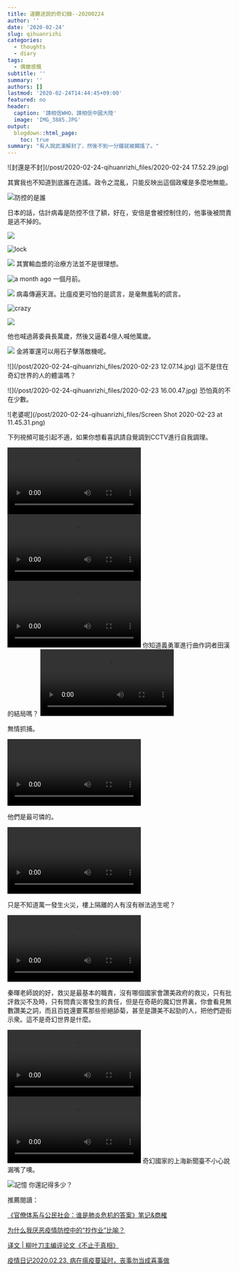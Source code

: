 ```yaml
---
title: 道聽途說的奇幻錄--20200224
author: ''
date: '2020-02-24'
slug: qihuanrizhi
categories:
  - thoughts
  - diary
tags:
  - 偶爾感慨
subtitle: ''
summary: ''
authors: []
lastmod: '2020-02-24T14:44:45+09:00'
featured: no
header:
  caption: '請相信WHO，請相信中國大陸'
  image: 'IMG_3885.JPG'
output:
  blogdown::html_page:
    toc: true
summary: "有人說武漢解封了，然後不到一分鐘就被闢謠了。"
---
```



![封還是不封](/post/2020-02-24-qihuanrizhi_files/2020-02-24 17.52.29.jpg)

其實我也不知道到底誰在造謠。政令之混亂，只能反映出這個政權是多麼地無能。

![防控的是誰](/post/2020-02-24-qihuanrizhi_files/IMG_3871.JPG)

日本的話，估計病毒是防控不住了額，好在，安倍是會被控制住的，他事後被問責是逃不掉的。

![](/post/2020-02-24-qihuanrizhi_files/IMG_3870.JPG)

![lock](/post/2020-02-24-qihuanrizhi_files/IMG_3875.JPG)

![](/post/2020-02-24-qihuanrizhi_files/IMG_3881.JPG)
其實輸血漿的治療方法並不是很理想。

![a month ago](/post/2020-02-24-qihuanrizhi_files/IMG_3882.JPG)
一個月前。

![](/post/2020-02-24-qihuanrizhi_files/IMG_3884.JPG)
病毒傳遍天涯。比瘟疫更可怕的是謊言，是毫無羞恥的謊言。


![crazy](/post/2020-02-24-qihuanrizhi_files/IMG_3886.JPG)

![](/post/2020-02-24-qihuanrizhi_files/IMG_3887.JPG)

他也喊過蔣委員長萬歲，然後又逼着4億人喊他萬歲。


![](/post/2020-02-24-qihuanrizhi_files/IMG_3888.JPG)
金將軍還可以用石子擊落敵機呢。

![](/post/2020-02-24-qihuanrizhi_files/2020-02-23 12.07.14.jpg)
這不是住在奇幻世界的人的體溫嗎？

![](/post/2020-02-24-qihuanrizhi_files/2020-02-23 16.00.47.jpg)
恐怕真的不在少數。

![老婆呢](/post/2020-02-24-qihuanrizhi_files/Screen Shot 2020-02-23 at 11.45.31.png)


下列視頻可能引起不適，如果你想看喜訊請自覺調到CCTV進行自我調理。

<video width=auto height=auto controls allowfullscreen>
  <source src="/post/2020-02-24-qihuanrizhi_files/777.mp4" type="video/mp4">
  <source src="movie.ogg" type="video/ogg">
  Your browser does not support the video tag.
</video>

<video width=auto height=auto controls allowfullscreen>
  <source src="/post/2020-02-24-qihuanrizhi_files/-2698338603071563778.mp4" type="video/mp4">
  <source src="movie.ogg" type="video/ogg">
  Your browser does not support the video tag.
</video>

<video width=auto height=auto controls allowfullscreen>
  <source src="/post/2020-02-24-qihuanrizhi_files/2020-02-23 12.06.10.mp4" type="video/mp4">
  <source src="movie.ogg" type="video/ogg">
  Your browser does not support the video tag.
</video>
你知道義勇軍進行曲作詞者田漢的結局嗎？

<video width=auto height=auto controls allowfullscreen>
  <source src="/post/2020-02-24-qihuanrizhi_files/720196056538939545.mp4" type="video/mp4">
  <source src="movie.ogg" type="video/ogg">
  Your browser does not support the video tag.
</video>

無情抓捕。


<video width=auto height=auto controls allowfullscreen>
  <source src="/post/2020-02-24-qihuanrizhi_files/2065834013232270464.mp4" type="video/mp4">
  <source src="movie.ogg" type="video/ogg">
  Your browser does not support the video tag.
</video>

他們是最可憐的。


<video width=auto height=auto controls allowfullscreen>
  <source src="/post/2020-02-24-qihuanrizhi_files/3507855649767611636.mp4" type="video/mp4">
  <source src="movie.ogg" type="video/ogg">
  Your browser does not support the video tag.
</video>

只是不知道萬一發生火災，樓上隔離的人有沒有辦法逃生呢？

<video width=auto height=auto controls allowfullscreen>
  <source src="/post/2020-02-24-qihuanrizhi_files/4932064517566115921.mp4" type="video/mp4">
  <source src="movie.ogg" type="video/ogg">
  Your browser does not support the video tag.
</video>

秦暉老師說的好，救災是最基本的職責，沒有哪個國家會讚美政府的救災，只有批評救災不及時，只有問責災害發生的責任，但是在奇葩的魔幻世界裏，你會看見無數讚美之詞，而且百姓還要罵那些拒絕舔菊，甚至是讚美不起勁的人，把他們遊街示衆。這不是奇幻世界是什麼。


<video width=auto height=auto controls allowfullscreen>
  <source src="/post/2020-02-24-qihuanrizhi_files/7497766664303638386.mp4" type="video/mp4">
  <source src="movie.ogg" type="video/ogg">
  Your browser does not support the video tag.
</video>

<video width=auto height=auto controls allowfullscreen>
  <source src="/post/2020-02-24-qihuanrizhi_files/8934909441527131525.mp4" type="video/mp4">
  <source src="movie.ogg" type="video/ogg">
  Your browser does not support the video tag.
</video>
奇幻國家的上海新聞臺不小心說漏嘴了噢。


![記憶](/post/2020-02-24-qihuanrizhi_files/IMG_3883.JPG)
你還記得多少？

推薦閱讀：

[《官僚体系与公民社会：谁是肺炎危机的答案》笔记&商榷](https://matters.news/@zfeaglesky/官僚体系与公民社会-谁是肺炎危机的答案-笔记-and-商榷-bafyreiae7fs6zh2zcpbv3ta3bsdda6jviii7plyn6f3hg2vrez4nrpttc4)


[为什么我厌恶疫情防控中的“抄作业”比喻？](https://matters.news/@hannah0905/为什么我厌恶疫情防控中的-抄作业-比喻-bafyreihzmimjx47lrsewshljn6uivcsj75kqqgemgxs6zubou63tiut6fm)


[译文 | 柳叶刀主编评论文《不止于真相》](https://matters.news/@sy457/译文-柳叶刀主编评论文-不止于真相-bafyreihb67g77sgkgjqftuuex4n363i2u4ezqf7grgm6oxqmsnfyqz5hyq)


[疫情日记2020.02.23. 病在瘟疫蔓延时，丧事勿当成喜事做](https://matters.news/@Sama/疫情日记2020-02-23-病在瘟疫蔓延时-丧事勿当成喜事做-bafyreifjev2hgg6zrsxrhdsjzecqirirbxa52ipfvym5mhienmzql5zjjm)